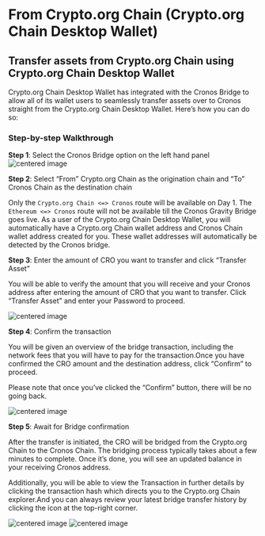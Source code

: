 # From Crypto.org Chain (Crypto.org Chain Desktop Wallet)

## Transfer assets from Crypto.org Chain using Crypto.org Chain Desktop Wallet

Crypto.org Chain Desktop Wallet has integrated with the Cronos Bridge to allow all of its wallet users to seamlessly transfer assets over to Cronos straight from the Crypto.org Chain Desktop Wallet. Here’s how you can do so:

### Step-by-step Walkthrough

**Step 1**: Select the Cronos Bridge option on the left hand panel ![centered image](../../docs/bridge/assets/desktop1.png)

**Step 2**: Select “From” Crypto.org Chain as the origination chain and “To” Cronos Chain as the destination chain

Only the `Crypto.org Chain <=> Cronos` route will be available on Day 1. The `Ethereum <=> Cronos` route will not be available till the Cronos Gravity Bridge goes live. As a user of the Crypto.org Chain Desktop Wallet, you will automatically have a Crypto.org Chain wallet address and Cronos Chain wallet address created for you. These wallet addresses will automatically be detected by the Cronos bridge.

**Step 3**: Enter the amount of CRO you want to transfer and click “Transfer Asset”

You will be able to verify the amount that you will receive and your Cronos address after entering the amount of CRO that you want to transfer. Click “Transfer Asset” and enter your Password to proceed.

![centered image](../../docs/bridge/assets/desktop3.png)

**Step 4**: Confirm the transaction

You will be given an overview of the bridge transaction, including the network fees that you will have to pay for the transaction.Once you have confirmed the CRO amount and the destination address, click “Confirm” to proceed.

Please note that once you’ve clicked the “Confirm” button, there will be no going back.

![centered image](../../docs/bridge/assets/desktop4.png)

**Step 5**: Await for Bridge confirmation

After the transfer is initiated, the CRO will be bridged from the Crypto.org Chain to the Cronos Chain. The bridging process typically takes about a few minutes to complete. Once it’s done, you will see an updated balance in your receiving Cronos address.

Additionally, you will be able to view the Transaction in further details by clicking the transaction hash which directs you to the Crypto.org Chain explorer.And you can always review your latest bridge transfer history by clicking the icon at the top-right corner.

![centered image](../../docs/bridge/assets/desktop5-1.png) ![centered image](../../docs/bridge/assets/desktop5-2.png)
